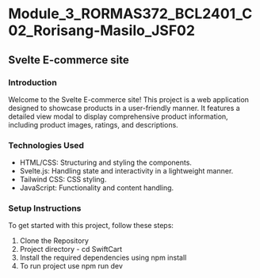 # Module_3_RORMAS372_BCL2401_C02_Rorisang-Masilo_JSF02

## Svelte E-commerce site

### Introduction

Welcome to the Svelte E-commerce site! This project is a web application designed to showcase products in a user-friendly manner. It features a detailed view modal to display comprehensive product information, including product images, ratings, and descriptions.

### Technologies Used

- HTML/CSS: Structuring and styling the components.
- Svelte.js: Handling state and interactivity in a lightweight manner.
- Tailwind CSS: CSS styling.
- JavaScript: Functionality and content handling.

### Setup Instructions

To get started with this project, follow these steps:

1. Clone the Repository
2. Project directory - cd SwiftCart
3. Install the required dependencies using npm install
4. To run project use npm run dev
